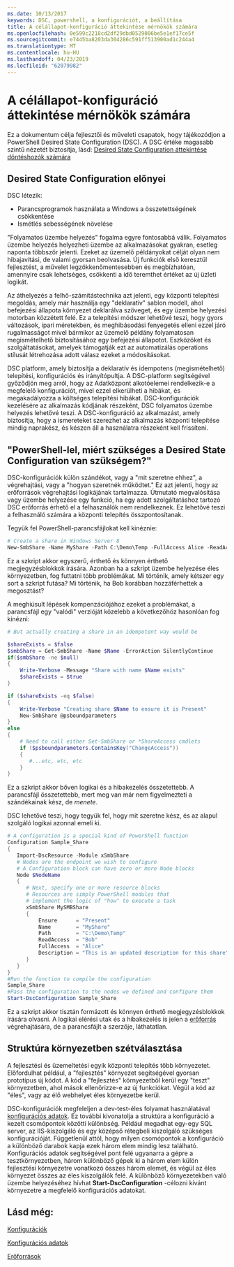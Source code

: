 ```yaml
---
ms.date: 10/13/2017
keywords: DSC, powershell, a konfigurációt, a beállítása
title: A célállapot-konfiguráció áttekintése mérnökök számára
ms.openlocfilehash: 0e599c2218cd2df29dbd0529006be5e1ef17ce5f
ms.sourcegitcommit: e7445ba8203da304286c591ff513900ad1c244a4
ms.translationtype: MT
ms.contentlocale: hu-HU
ms.lasthandoff: 04/23/2019
ms.locfileid: "62079982"
---
```

# <a name="desired-state-configuration-overview-for-engineers"></a>A célállapot-konfiguráció áttekintése mérnökök számára

Ez a dokumentum célja fejlesztői és műveleti csapatok, hogy tájékozódjon a PowerShell Desired State Configuration (DSC).
A DSC értéke magasabb szintű nézetét biztosítja, lásd: [Desired State Configuration áttekintése döntéshozók számára](decisionMaker.md)

## <a name="benefits-of-desired-state-configuration"></a>Desired State Configuration előnyei

DSC létezik:

- Parancsprogramok használata a Windows a összetettségének csökkentése
- Ismétlés sebességének növelése

"Folyamatos üzembe helyezés" fogalma egyre fontosabbá válik.
Folyamatos üzembe helyezés helyezheti üzembe az alkalmazásokat gyakran, esetleg naponta többször jelenti.
Ezeket az üzemelő példányokat célját olyan nem hibajavítási, de valami gyorsan beolvasása.
Új funkciók első keresztül fejlesztést, a művelet legzökkenőmentesebben és megbízhatóan, amennyire csak lehetséges, csökkenti a idő teremthet értéket az új üzleti logikát.

Az áthelyezés a felhő-számítástechnika azt jelenti, egy központi telepítési megoldás, amely már használja egy "deklaratív" sablon modell, ahol befejezési állapota környezet deklarálva szöveget, és egy üzembe helyezési motorban közzétett felé.
Ez a telepítési módszer lehetővé teszi, hogy gyors változások, ipari méretekben, és meghibásodási fenyegetés elleni ezzel járó rugalmasságot mivel bármikor az üzemelő példány folyamatosan megismételhető biztosításához egy befejezési állapotot.
Eszközöket és szolgáltatásokat, amelyek támogatják ezt az automatizálás operations stílusát létrehozása adott válasz ezeket a módosításokat.

DSC platform, amely biztosítja a deklaratív és idempotens (megismételhető) telepítési, konfigurációs és irányítópultja.
A DSC-platform segítségével győződjön meg arról, hogy az Adatközpont alkotóelemei rendelkezik-e a megfelelő konfigurációt, mivel ezzel elkerülheti a hibákat, és megakadályozza a költséges telepítési hibákat.
DSC-konfigurációk kezelésére az alkalmazás kódjának részeként, DSC folyamatos üzembe helyezés lehetővé teszi.
A DSC-konfiguráció az alkalmazást, amely biztosítja, hogy a ismereteket szerezhet az alkalmazás központi telepítése mindig naprakész, és készen áll a használatra részeként kell frissíteni.

## <a name="i-have-powershell-why-do-i-need-desired-state-configuration"></a>"PowerShell-lel, miért szükséges a Desired State Configuration van szükségem?"

DSC-konfigurációk külön szándékot, vagy a "mit szeretne ehhez", a végrehajtási, vagy a "hogyan szeretnék működtet."
Ez azt jelenti, hogy az erőforrások végrehajtási logikájának tartalmazza.
Útmutató megvalósítása vagy üzembe helyezése egy funkció, ha egy adott szolgáltatáshoz tartozó DSC erőforrás érhető el a felhasználók nem rendelkeznek.
Ez lehetővé teszi a felhasználó számára a központi telepítés összpontosítanak.

Tegyük fel PowerShell-parancsfájlokat kell kinéznie:
```powershell
# Create a share in Windows Server 8
New-SmbShare -Name MyShare -Path C:\Demo\Temp -FullAccess Alice -ReadAccess Bob
```
Ez a szkript akkor egyszerű, érthető és könnyen érthető megjegyzésblokkok írására.
Azonban ha a szkript üzembe helyezése éles környezetben, fog futtatni több problémákat.
Mi történik, amely kétszer egy sort a szkript futása?
Mi történik, ha Bob korábban hozzáférhettek a megosztást?

A meghiúsult lépések kompenzációjához ezeket a problémákat, a parancsfájl egy "valódi" verzióját közelebb a következőhöz hasonlóan fog kinézni:
```powershell
# But actually creating a share in an idempotent way would be

$shareExists = $false
$smbShare = Get-SmbShare -Name $Name -ErrorAction SilentlyContinue
if($smbShare -ne $null)
{
    Write-Verbose -Message "Share with name $Name exists"
    $shareExists = $true
}

if ($shareExists -eq $false)
{
    Write-Verbose "Creating share $Name to ensure it is Present"
    New-SmbShare @psboundparameters
}
else
{
    # Need to call either Set-SmbShare or *ShareAccess cmdlets
    if ($psboundparameters.ContainsKey("ChangeAccess"))
    {
       #...etc, etc, etc
    }
}
```

Ez a szkript akkor bőven logikai és a hibakezelés összetettebb.
A parancsfájl összetettebb, mert meg van már nem figyelmezteti a szándékainak kész, de *menete*.

DSC lehetővé teszi, hogy tegyük fel, hogy mit szeretne kész, és az alapul szolgáló logikai azonnal emeli ki.

```powershell
# A configuration is a special kind of PowerShell function
Configuration Sample_Share
{
   Import-DscResource -Module xSmbShare
   # Nodes are the endpoint we wish to configure
   # A Configuration block can have zero or more Node blocks
   Node $NodeName
   {
      # Next, specify one or more resource blocks
      # Resources are simply PowerShell modules that
      # implement the logic of "how" to execute a task
      xSmbShare MySMBShare
      {
          Ensure      = "Present"
          Name        = "MyShare"
          Path        = "C:\Demo\Temp"
          ReadAccess  = "Bob"
          FullAccess  = "Alice"
          Description = "This is an updated description for this share"
      }
   }
}
#Run the function to compile the configuration
Sample_Share
#Pass the configuration to the nodes we defined and configure them
Start-DscConfiguration Sample_Share
```

Ez a szkript akkor tisztán formázott és könnyen érthető megjegyzésblokkok írására olvasni.
A logikai elérési utak és a hibakezelés is jelen a [erőforrás](../resources/resources.md) végrehajtására, de a parancsfájlt a szerzője, láthatatlan.

## <a name="separating-environment-from-structure"></a>Struktúra környezetben szétválasztása

A fejlesztési és üzemeltetési egyik központi telepítés több környezetet.
Előfordulhat például, a "fejlesztés" környezet segítségével gyorsan prototípus új kódot.
A kód a "fejlesztés" környezetből kerül egy "teszt" környezetben, ahol mások ellenőrizze-e az új funkciókat.
Végül a kód az "éles", vagy az élő webhelyet éles környezetbe kerül.

DSC-konfigurációk megfeleljen a dev-test-éles folyamat használatával [konfigurációs adatok](../configurations/configData.md).
Ez további kivonatolja a struktúra a konfiguráció a kezelt csomópontok közötti különbség.
Például megadhat egy-egy SQL server, az IIS-kiszolgáló és egy középső rétegbeli kiszolgáló szükséges konfigurációját.
Függetlenül attól, hogy milyen csomópontok a konfiguráció a különböző darabok kapja ezek három elem mindig lesz található.
Konfigurációs adatok segítségével pont felé ugyanarra a gépre a tesztkörnyezetben, három különböző gépek ki a három elem külön fejlesztési környezetre vonatkozó összes három elemet, és végül az éles környezet összes az éles kiszolgálók felé.
A különböző környezetekben való üzembe helyezéséhez hívhat **Start-DscConfiguration** -célozni kívánt környezetre a megfelelő konfigurációs adatokat.

## <a name="see-also"></a>Lásd még:

[Konfigurációk](../configurations/configurations.md)

[Konfigurációs adatok](../configurations/configData.md)

[Erőforrások](../resources/resources.md)
